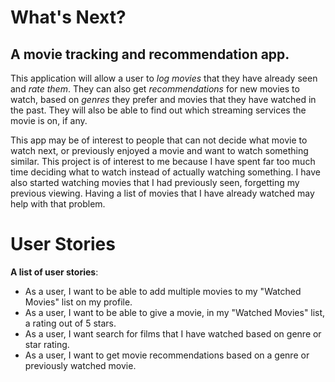 # What's Next?

## A movie tracking and recommendation app.

This application will allow a user to *log movies*
that they have already seen and *rate them*. 
They can also get *recommendations* for new movies 
to watch, based on *genres* they prefer and movies 
that they have watched in the past. They will also 
be able to find out which streaming services the 
movie is on, if any.

This app may be of interest to people that can not 
decide what movie to watch next, or previously 
enjoyed a movie and want to watch something similar. 
This project is of interest to me because I have 
spent far too much time deciding what to watch 
instead of actually watching something. I have also 
started watching movies that I had previously seen, 
forgetting my previous viewing. Having a list of 
movies that I have already watched may help with that
problem.

# User Stories

**A list of user stories**:
- As a user, I want to be able to add multiple 
movies to my "Watched Movies" list on my profile.
- As a user, I want to be able to give a movie,
in my "Watched Movies" list, a rating out of 5 
stars. 
- As a user, I want search for films that I have 
watched based on genre or star rating.
- As a user, I want to get movie recommendations
based on a genre or previously watched movie.

  